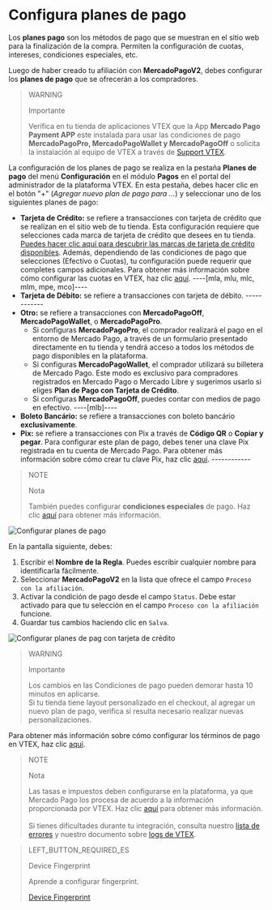 # Configura planes de pago

Los **planes pago** son los métodos de pago que se muestran en el sitio web para la finalización de la compra. Permiten la configuración de cuotas, intereses, condiciones especiales, etc.

Luego de haber creado tu afiliación con **MercadoPagoV2**, debes configurar los **planes de pago** que se ofrecerán a los compradores.

> WARNING
>
> Importante
>
> Verifica en tu tienda de aplicaciones VTEX que la App **Mercado Pago Payment APP** este instalada para usar las condiciones de pago **MercadoPagoPro, MercadoPagoWallet y MercadoPagoOff** o solicita la instalación al equipo de VTEX a través de [Support VTEX](https://help.vtex.com/es/support).

La configuración de los planes de pago se realiza en la pestaña **Planes de pago** del menú **Configuración** en el módulo **Pagos** en el portal del administrador de la plataforma VTEX. En esta pestaña, debes hacer clic en el botón "+" (*Agregar nuevo plan de pago para ...*) y seleccionar uno de los siguientes planes de pago:

* **Tarjeta de Crédito:** se refiere a transacciones con tarjeta de crédito que se realizan en el sitio web de tu tienda. Esta configuración requiere que selecciones cada marca de tarjeta de crédito que desees en tu tienda. [Puedes hacer clic aquí para descubrir las marcas de tarjeta de crédito disponibles](https://www.mercadopago[FAKER][URL][DOMAIN]/developers/es/guides/plugins/unofficial/vtex/payment-methods). Además, dependiendo de las condiciones de pago que selecciones (Efectivo o Cuotas), tu configuración puede requerir que completes campos adicionales. Para obtener más información sobre cómo configurar las cuotas en VTEX, haz clic [aquí](https://help.vtex.com/es/tutorial/condicoes-de-pagamento--tutorials_455#parcelado-sem-juros). ----[mla, mlu, mlc, mlm, mpe, mco]----
* **Tarjeta de Débito:** se refiere a transacciones con tarjeta de débito. ------------
* **Otro:** se refiere a transacciones con **MercadoPagoOff**, **MercadoPagoWallet**, o **MercadoPagoPro**.
  * Si configuras **MercadoPagoPro**, el comprador realizará el pago en el entorno de Mercado Pago, a través de un formulario presentado directamente en tu tienda y tendrá acceso a todos los métodos de pago disponibles en la plataforma.
  * Si configuras **MercadoPagoWallet**, el comprador utilizará su billetera de Mercado Pago. Este modo es exclusivo para compradores registrados en Mercado Pago o Mercado Libre y sugerimos usarlo si eliges **Plan de Pago con Tarjeta de Crédito**.
  * Si configuras **MercadoPagoOff**, puedes contar con medios de pago en efectivo. ----[mlb]----
* **Boleto Bancário:** se refiere a transacciones con boleto bancário **exclusivamente**.
* **Pix:** se refiere a transacciones con Pix a través de **Código QR** o **Copiar y pegar**. Para configurar este plan de pago, debes tener una clave Pix registrada en tu cuenta de Mercado Pago. Para obtener más información sobre cómo crear tu clave Pix, haz clic [aquí](https://www.mercadopago[FAKER][URL][DOMAIN]/stop/pix?url=https%3A%2F%2Fwww.mercadopago.com.br%2Fadmin-pix-keys%2Fmy-keys&authentication_mode=required). ------------

> NOTE
>
> Nota
> 
> También puedes configurar **condiciones especiales** de pago. Haz clic [aquí](https://help.vtex.com/es/tutorial/condicoes-especiais--tutorials_456?&utm_source=admin) para obtener más información.

![Configurar planes de pago](vtex/paymentconditions-imagenv2-es.gif)

En la pantalla siguiente, debes:

1. Escribir el **Nombre de la Regla**. Puedes escribir cualquier nombre para identificarla fácilmente.
2. Seleccionar **MercadoPagoV2** en la lista que ofrece el campo `Proceso con la afiliación`.
3. Activar la condición de pago desde el campo `Status`. Debe estar activado para que tu selección en el campo `Proceso con la afiliación` funcione.
4. Guardar tus cambios haciendo clic en `Salva`.

![Configurar planes de pag con tarjeta de crédito](vtex/paymentconditions-cc-imagenv2-es.gif)

> WARNING
>
> Importante
> 
> Los cambios en las Condiciones de pago pueden demorar hasta 10 minutos en aplicarse.
> <br>
> Si tu tienda tiene layout personalizado en el checkout, al agregar un nuevo plan de pago, verifica si resulta necesario realizar nuevas personalizaciones.

Para obtener más información sobre cómo configurar los términos de pago en VTEX, haz clic [aquí](https://help.vtex.com/es/tutorial/condicoes-de-pagamento--tutorials_455).

> NOTE
>
> Nota
>
> Las tasas e impuestos deben configurarse en la plataforma, ya que Mercado Pago los procesa de acuerdo a la información proporcionada por VTEX. Haz clic [aquí](https://help.vtex.com/es/tutorial/creando-la-tasaimpuesto/) para obtener más información.
> <br>
> <br>
> Si tienes dificultades durante tu integración, consulta nuestro [lista de errores](https://www.mercadopago[FAKER][URL][DOMAIN]/developers/es/guides/plugins/unofficial/vtex/common-errors) y nuestro documento sobre [logs de VTEX](https://www.mercadopago[FAKER][URL][DOMAIN]/developers/es/guides/plugins/unofficial/vtex/logs).

> LEFT_BUTTON_REQUIRED_ES
>
> Device Fingerprint
>
> Aprende a configurar fingerprint.
>
> [Device Fingerprint](https://www.mercadopago[FAKER][URL][DOMAIN]/developers/es/guides/plugins/unofficial/vtex/device-fingerprint)